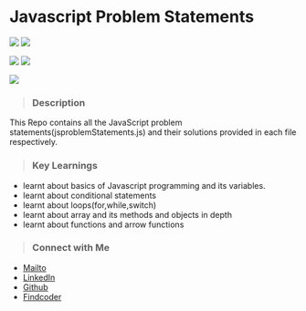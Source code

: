# Javascript Problem Statements
![](https://img.shields.io/badge/JavaScript-Basics-green)
![](https://img.shields.io/badge/Loops-in%20JavaScript-blue)

![](https://img.shields.io/badge/Array-Objects-orange)
![](https://img.shields.io/badge/Functions-Arrow%20Functions-yellowgreen)

![](https://img.shields.io/badge/Shubham-Singh-lightgrey)

> ### Description

This Repo contains all the JavaScript problem statements(jsproblemStatements.js) and their solutions provided in each file respectively.


> ### Key Learnings

- learnt about basics of Javascript programming and its variables.
- learnt about conditional statements
- learnt about loops(for,while,switch)
- learnt about array and its methods and objects in depth
- learnt about functions and arrow functions

> ### Connect with Me
* [Mailto](mailto:shubhambhoj3@gmail.com)
* [LinkedIn](https://www.linkedin.com/in/shubham-singh-b122b7171/)
* [Github](https://github.com/ShubhamSingh03)
* [Findcoder](https://www.findcoder.io/u/shubham_singh)